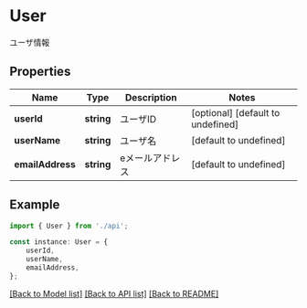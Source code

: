 # User

ユーザ情報

## Properties

Name | Type | Description | Notes
------------ | ------------- | ------------- | -------------
**userId** | **string** | ユーザID | [optional] [default to undefined]
**userName** | **string** | ユーザ名 | [default to undefined]
**emailAddress** | **string** | eメールアドレス | [default to undefined]

## Example

```typescript
import { User } from './api';

const instance: User = {
    userId,
    userName,
    emailAddress,
};
```

[[Back to Model list]](../README.md#documentation-for-models) [[Back to API list]](../README.md#documentation-for-api-endpoints) [[Back to README]](../README.md)
